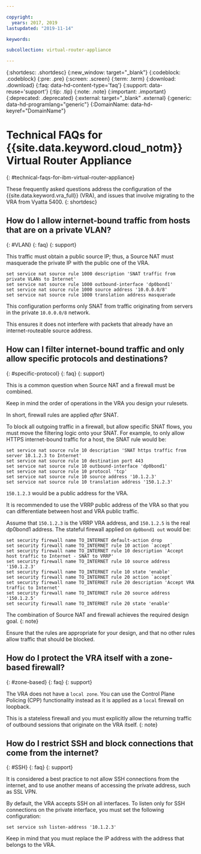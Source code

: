 ```yaml
---

copyright:
  years: 2017, 2019
lastupdated: "2019-11-14"

keywords: 

subcollection: virtual-router-appliance

---
```


{:shortdesc: .shortdesc}
{:new_window: target="_blank"}
{:codeblock: .codeblock}
{:pre: .pre}
{:screen: .screen}
{:term: .term}
{:download: .download}
{:faq: data-hd-content-type='faq'} 
{:support: data-reuse='support'}
{:tip: .tip}
{:note: .note}
{:important: .important}
{:deprecated: .deprecated}
{:external: target="_blank" .external}
{:generic: data-hd-programlang="generic"} 
{:DomainName: data-hd-keyref="DomainName"}


# Technical FAQs for {{site.data.keyword.cloud_notm}} Virtual Router Appliance
{: #technical-faqs-for-ibm-virtual-router-appliance}

These frequently asked questions address the configuration of the {{site.data.keyword.vra_full}} (VRA), and issues that involve migrating to the VRA from Vyatta 5400.
{: shortdesc}

## How do I allow internet-bound traffic from hosts that are on a private VLAN?
{: #VLAN}
{: faq}
{: support}

This traffic must obtain a public source IP; thus, a Source NAT must masquerade the private IP with the public one of the VRA.

```
set service nat source rule 1000 description 'SNAT traffic from private VLANs to Internet'
set service nat source rule 1000 outbound-interface 'dp0bond1'
set service nat source rule 1000 source address '10.0.0.0/8'
set service nat source rule 1000 translation address masquerade
```

This configuration performs only SNAT from traffic originating from servers in the private `10.0.0.0/8` network.

This ensures it does not interfere with packets that already have an internet-routeable source address.

## How can I filter internet-bound traffic and only allow specific protocols and destinations?
{: #specific-protocol}
{: faq}
{: support}

This is a common question when Source NAT and a firewall must be combined.

Keep in mind the order of operations in the VRA you design your rulesets.

In short, firewall rules are applied *after* SNAT.

To block all outgoing traffic in a firewall, but allow specific SNAT flows, you must move the filtering logic onto your SNAT. For example, to only allow HTTPS internet-bound traffic for a host, the SNAT rule would be:

```
set service nat source rule 10 description 'SNAT https traffic from server 10.1.2.3 to Internet'
set service nat source rule 10 destination port 443
set service nat source rule 10 outbound-interface 'dp0bond1'
set service nat source rule 10 protocol 'tcp'
set service nat source rule 10 source address '10.1.2.3'
set service nat source rule 10 translation address '150.1.2.3'
```

`150.1.2.3` would be a public address for the VRA.

It is recommended to use the VRRP public address of the VRA so that you can differentiate between host and VRA public traffic.

Assume that `150.1.2.3` is the VRRP VRA address, and `150.1.2.5` is the real dp0bond1 address. The stateful firewall applied on `dp0bond1 out` would be:

```
set security firewall name TO_INTERNET default-action drop
set security firewall name TO_INTERNET rule 10 action `accept`
set security firewall name TO_INTERNET rule 10 description 'Accept host traffic to Internet - SNAT to VRRP'
set security firewall name TO_INTERNET rule 10 source address '150.1.2.3'
set security firewall name TO_INTERNET rule 10 state 'enable'
set security firewall name TO_INTERNET rule 20 action `accept`
set security firewall name TO_INTERNET rule 20 description 'Accept VRA traffic to Internet'
set security firewall name TO_INTERNET rule 20 source address '150.1.2.5'
set security firewall name TO_INTERNET rule 20 state 'enable'
```

The combination of Source NAT and firewall achieves the required design goal.
{: note}

Ensure that the rules are appropriate for your design, and that no other rules allow traffic that should be blocked.

## How do I protect the VRA itself with a zone-based firewall?
{: #zone-based}
{: faq}
{: support}

The VRA does not have a `local zone`. You can use the Control Plane Policing (CPP) functionality instead as it is applied as a `local` firewall on loopback.

This is a stateless firewall and you must explicitly allow the returning traffic of outbound sessions that originate on the VRA itself.
{: note}

## How do I restrict SSH and block connections that come from the internet?
{: #SSH}
{: faq}
{: support}

It is considered a best practice to not allow SSH connections from the internet, and to use another means of accessing the private address, such as SSL VPN.

By default, the VRA accepts SSH on all interfaces. To listen only for SSH connections on the private interface, you must set the following configuration:

```
set service ssh listen-address '10.1.2.3'
```

Keep in mind that you must replace the IP address with the address that belongs to the VRA.
